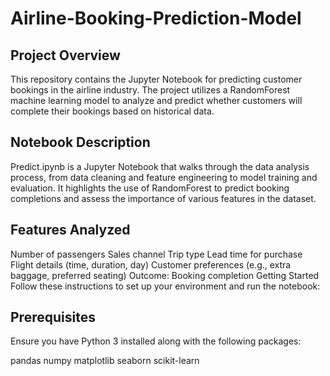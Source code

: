 # Airline-Booking-Prediction-Model

## Project Overview
This repository contains the Jupyter Notebook for predicting customer bookings in the airline industry. The project utilizes a RandomForest machine learning model to analyze and predict whether customers will complete their bookings based on historical data.

## Notebook Description
Predict.ipynb is a Jupyter Notebook that walks through the data analysis process, from data cleaning and feature engineering to model training and evaluation. It highlights the use of RandomForest to predict booking completions and assess the importance of various features in the dataset.

## Features Analyzed
Number of passengers
Sales channel
Trip type
Lead time for purchase
Flight details (time, duration, day)
Customer preferences (e.g., extra baggage, preferred seating)
Outcome: Booking completion
Getting Started
Follow these instructions to set up your environment and run the notebook:

## Prerequisites
Ensure you have Python 3 installed along with the following packages:

pandas
numpy
matplotlib
seaborn
scikit-learn
